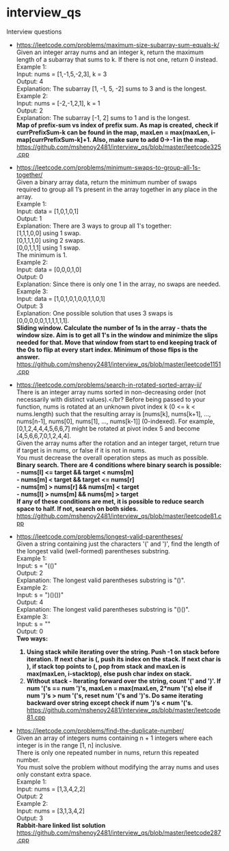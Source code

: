 # interview_qs
Interview questions

- https://leetcode.com/problems/maximum-size-subarray-sum-equals-k/</br>
    Given an integer array nums and an integer k, return the maximum length of a subarray that sums to k. If there is not one, return 0 instead.</br>
    Example 1:</br>
    Input: nums = [1,-1,5,-2,3], k = 3</br>
    Output: 4</br>
    Explanation: The subarray [1, -1, 5, -2] sums to 3 and is the longest.</br>
    Example 2:</br>
    Input: nums = [-2,-1,2,1], k = 1</br>
    Output: 2</br>
    Explanation: The subarray [-1, 2] sums to 1 and is the longest.</br>
    <b>Map of prefix-sum vs index of prefix sum. As map is created, check if currPrefixSum-k can be found in the map, maxLen = max(maxLen, i-map[currPrefixSum-k]+1. Also, make sure to add 0->-1 in the map.</b></br>
    https://github.com/mshenoy2481/interview_qs/blob/master/leetcode325.cpp</br>

- https://leetcode.com/problems/minimum-swaps-to-group-all-1s-together/</br>
  Given a binary array data, return the minimum number of swaps required to group all 1’s present in the array together in any place in the array.</br>
  Example 1:</br>
  Input: data = [1,0,1,0,1]</br>
  Output: 1</br>
  Explanation: There are 3 ways to group all 1's together:</br>
  [1,1,1,0,0] using 1 swap.</br>
  [0,1,1,1,0] using 2 swaps.</br>
  [0,0,1,1,1] using 1 swap.</br>
  The minimum is 1.</br>
  Example 2:</br>
  Input: data = [0,0,0,1,0]</br>
  Output: 0</br>
  Explanation: Since there is only one 1 in the array, no swaps are needed.</br>
  Example 3:</br>
  Input: data = [1,0,1,0,1,0,0,1,1,0,1]</br>
  Output: 3</br>
  Explanation: One possible solution that uses 3 swaps is [0,0,0,0,0,1,1,1,1,1,1].</br>
  <b>Sliding window. Calculate the number of 1s in the array - thats the window size. Aim is to get all 1's in the window and minimize the slips needed for that. Move that window from start to end keeping track of the 0s to flip at every start index. Minimum of those flips is the answer.</b></br>
  https://github.com/mshenoy2481/interview_qs/blob/master/leetcode1151.cpp</br>

- https://leetcode.com/problems/search-in-rotated-sorted-array-ii/</br>
  There is an integer array nums sorted in non-decreasing order (not necessarily with distinct values).</br?
  Before being passed to your function, nums is rotated at an unknown pivot index k (0 <= k < nums.length) such that the resulting array is [nums[k], nums[k+1], ..., nums[n-1], nums[0], nums[1], ..., nums[k-1]] (0-indexed). For example, [0,1,2,4,4,4,5,6,6,7] might be rotated at pivot index 5 and become [4,5,6,6,7,0,1,2,4,4].</br>
  Given the array nums after the rotation and an integer target, return true if target is in nums, or false if it is not in nums.</br>
  You must decrease the overall operation steps as much as possible.</br>
  <b>Binary search. There are 4 conditions where binary search is possible:</br>
       - nums[l] <= target && target < nums[m]</br>
       - nums[m] < target && target <= nums[r]</br>
       - nums[m] > nums[r] && nums[m] < target</br>
       - nums[l] > nums[m] && nums[m] > target</br>
    If any of these conditions are met, it is possible to reduce search space to half. If not, search on both sides.</b></br>
    https://github.com/mshenoy2481/interview_qs/blob/master/leetcode81.cpp</br>

- https://leetcode.com/problems/longest-valid-parentheses/</br>
  Given a string containing just the characters '(' and ')', find the length of the longest valid (well-formed) parentheses substring.</br>
  Example 1:</br>
  Input: s = "(()"</br>
  Output: 2</br>
  Explanation: The longest valid parentheses substring is "()".</br>
  Example 2:</br>
  Input: s = ")()())"</br>
  Output: 4</br>
  Explanation: The longest valid parentheses substring is "()()".</br>
  Example 3:</br>
  Input: s = ""</br>
  Output: 0</br>
  <b>Two ways:</br>
    1. Using stack while iterating over the string. Push -1 on stack before iteration. If next char is (, push its index on the stack. If next char is ), if stack top points to (, pop from stack and maxLen is max(maxLen, i-stacktop), else push char index on stack.</br>
    2. Without stack - Iterating forward over the string, count '(' and ')'. If num '('s == num ')'s, maxLen = max(maxLen, 2*num '('s) else if num ')'s > num '('s, reset num '('s and ')'s. Do same iterating backward over string except check if num ')'s < num '('s.</b></br>
   https://github.com/mshenoy2481/interview_qs/blob/master/leetcode81.cpp</br>

- https://leetcode.com/problems/find-the-duplicate-number/</br>
  Given an array of integers nums containing n + 1 integers where each integer is in the range [1, n] inclusive.</br>
  There is only one repeated number in nums, return this repeated number.</br>
  You must solve the problem without modifying the array nums and uses only constant extra space.</br>
  Example 1:</br>
  Input: nums = [1,3,4,2,2]</br>
  Output: 2</br>
  Example 2:</br>
  Input: nums = [3,1,3,4,2]</br>
  Output: 3</br>
  <b>Rabbit-hare linked list solution</b></br>
  https://github.com/mshenoy2481/interview_qs/blob/master/leetcode287.cpp</br>
  


